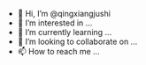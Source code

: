 - 👋 Hi, I’m @qingxiangjushi
- 👀 I’m interested in ...
- 🌱 I’m currently learning ...
- 💞️ I’m looking to collaborate on ...
- 📫 How to reach me ...

<!---
qingxiangjushi/qingxiangjushi is a ✨ special ✨ repository because its `README.md` (this file) appears on your GitHub profile.
You can click the Preview link to take a look at your changes.
--->
